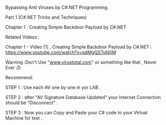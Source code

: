 Bypassing Anti Viruses by C#.NET Programming

Part 1 (C#.NET Tricks and Techniques)

Chapter 1 : Creating Simple Backdoor Payload by C#.NET

Related Videos :

Chapter 1 - Video [1] , Creating Simple Backdoor Payload by C#.NET : https://www.youtube.com/watch?v=pdMgQSTuN0M

Warning :Don't Use "www.virustotal.com" or something like that , Never Ever ;D

Recommend:

STEP 1 : Use each AV one by one in yor LAB .

STEP 2 : after "AV Signature Database Updated" your Internet Connection should be "Disconnect" .

STEP 3 : Now you can Copy and Paste your C# code to your Virtual Machine for test .

